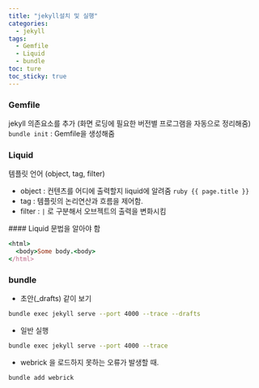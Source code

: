 ```yaml
---
title: "jekyll설치 및 실행"
categories:
  - jekyll
tags:
  - Gemfile
  - Liquid
  - bundle
toc: ture
toc_sticky: true
---
```


### Gemfile
jekyll 의존요소를 추가 (화면 로딩에 필요한 버전별 프로그램을 자동으로 정리해줌)
`bundle init` : Gemfile을 생성해줌

### Liquid
템플릿 언어 (object, tag, filter)
- object : 컨텐츠를 어디에 출력할지 liquid에 알려줌  `ruby {{ page.title }}`
- tag :  템플릿의 논리연산과 흐름을 제어함.  
- filter : `|` 로 구분해서 오브젝트의 출력을 변화시킴


<div class="notice--info" markdown="1">
#### Liquid
문법을 알아야 함

```ruby
<html>
  <body>Some body.<body>
</html>
```
</div>

### bundle

- 초안(_drafts) 같이 보기
```bash
bundle exec jekyll serve --port 4000 --trace --drafts  
```

- 일반 실행
```bash
bundle exec jekyll serve --port 4000 --trace
```

- webrick 을 로드하지 못하는 오류가 발생할 때.
```bash
bundle add webrick
```
